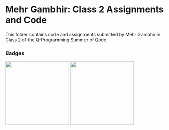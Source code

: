 # Mehr Gambhir: Class 2 Assignments and Code
This folder contains code and assignments submitted by Mehr Gambhir in Class 2 of the Q-Programming Summer of Qode.
### Badges
<img src="/badges/attendance.png" width="200px" height="200px">  <img src="/badges/assignment.png" width="200px" height="200px">